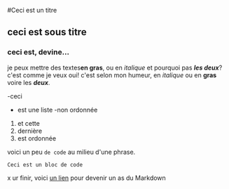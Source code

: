 #Ceci est un titre
## ceci est sous titre
### ceci est, devine... 

je peux mettre des textes**en gras**,
ou en *italique* et pourquoi pas ***les deux***? c'est comme je veux
oui! c'est selon mon humeur, en *italique* ou en **gras** voire les ***deux***.

-ceci
- est une liste
-non ordonnée

1. et cette
2. dernière
3. est ordonnée

voici un peu `de code` au milieu d'une phrase.
```
Ceci est un bloc de code
```

x
ur finir, voici [un lien](https://guides.github.com/features/mastering-markdown/) pour devenir un as du Markdown
